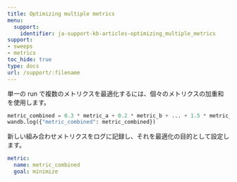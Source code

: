 ```yaml
---
title: Optimizing multiple metrics
menu:
  support:
    identifier: ja-support-kb-articles-optimizing_multiple_metrics
support:
- sweeps
- metrics
toc_hide: true
type: docs
url: /support/:filename
---
```


単一の run で複数のメトリクスを最適化するには、個々のメトリクスの加重和を使用します。

```python
metric_combined = 0.3 * metric_a + 0.2 * metric_b + ... + 1.5 * metric_n
wandb.log({"metric_combined": metric_combined})
```

新しい組み合わせメトリクスをログに記録し、それを最適化の目的として設定します。

```yaml
metric:
  name: metric_combined
  goal: minimize
```
